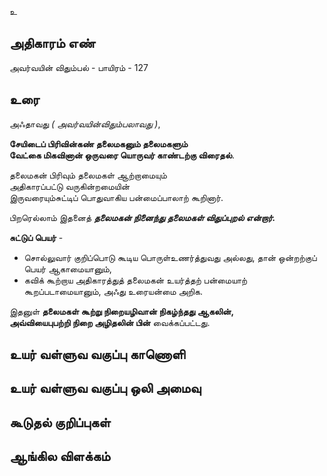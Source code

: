உ


## அதிகாரம் எண்

அவர்வயின் விதும்பல் - பாயிரம் - 127	
## உரை

அஃதாவது _( அவர்வயின்விதும்பலாவது )_,  

**சேயிடைப் பிரிவின்கண் தலைமகனும் தலைமகளும்  
வேட்கை மிகவினான் ஒருவரை யொருவர் காண்டற்கு விரைதல்**.  

தலைமகன் பிரிவும் தலைமகள் ஆற்றாமையும்  
அதிகாரப்பட்டு வருகின்றமையின்  
இருவரையும்சுட்டிப் பொதுவாகிய பன்மைப்பாலாற் கூறினார்.  

பிறரெல்லாம் இதனைத் 
_**தலைமகன் நினைந்து தலைமகள் விதுப்புறல் என்றார்.**_  

**சுட்டுப் பெயர்** -  
* சொல்லுவார் குறிப்பொடு கூடிய பொருள்உணர்த்துவது அல்லது, தான் ஒன்றற்குப் பெயர் ஆகாமையானும்,  
* கவிக் கூற்றாய அதிகாரத்துத் தலைமகன் உயர்த்தற் பன்மையாற் கூறப்படாமையானும், அஃது உரையன்மை அறிக.  

இதனுள் **தலைமகள் கூற்று நிறையழிவான் நிகழ்ந்தது ஆகலின்,  
அவ்வியைபுபற்றி நிறை அழிதலின் பின்** வைக்கப்பட்டது.

## உயர் வள்ளுவ வகுப்பு காணொளி


## உயர் வள்ளுவ வகுப்பு ஒலி அமைவு 


## கூடுதல் குறிப்புகள்


## ஆங்கில விளக்கம்

